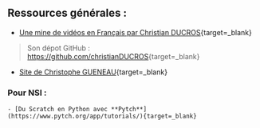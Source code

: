
## Ressources générales :

- [Une mine de vidéos en Français par Christian DUCROS](https://www.youtube.com/@christianducros/videos){target=_blank}
> Son dépot GitHub : <https://github.com/christianDUCROS>{target=_blank}
- [Site de Christophe GUENEAU](https://www.gcworks.fr/accueil/index.html){target=_blank}


### Pour NSI :
    - [Du Scratch en Python avec **Pytch**](https://www.pytch.org/app/tutorials/){target=_blank}